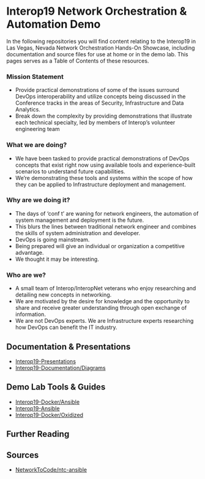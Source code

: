 # Interop19 Network Orchestration & Automation Demo
In the following repositories you will find content relating to the Interop19 in Las Vegas, Nevada Network Orchestration Hands-On Showcase, including documentation and source files for use at home or in the demo lab.  This pages serves as a Table of Contents of these resources.

### Mission Statement
- Provide practical demonstrations of some of the issues surround DevOps interoperability and utilize concepts being discussed in the Conference tracks in the areas of Security, Infrastructure and Data Analytics.
- Break down the complexity by providing demonstrations that illustrate each technical specialty, led by members of Interop’s volunteer engineering team

### What we are doing?
- We have been tasked to provide practical demonstrations of DevOps concepts that exist right now using available tools and experience-built scenarios to understand future capabilities.
- We’re demonstrating these tools and systems within the scope of how they can be applied to Infrastructure deployment and management.

### Why are we doing it?
- The days of ‘conf t’ are waning for network engineers, the automation of system management and deployment is the future.
- This blurs the lines between traditional network engineer and combines the skills of system administration and developer.
- DevOps is going mainstream.
- Being prepared will give an individual or organization a competitive advantage.
- We thought it may be interesting.

### Who are we?
- A small team of Interop/InteropNet veterans who enjoy researching and detailing new concepts in networking.
- We are motivated by the desire for knowledge and the opportunity to share and receive greater understanding through open exchange of information.
- We are not DevOps experts.  We are Infrastructure experts researching how DevOps can benefit the IT industry.


## Documentation & Presentations
- [Interop19-Presentations](https://github.com/InteropDemo/interop19-presentations "Interop19 Presentations")
- [Interop19-Documentation/Diagrams](https://github.com/InteropDemo/interop19-documentation/tree/master/Diagrams "Interop19 Diagrams")

## Demo Lab Tools & Guides
- [Interop19-Docker/Ansible](https://github.com/InteropDemo/interop19-docker/tree/origin/master/ansible "Interop19 Ansible Docker")
- [Interop19-Ansible](https://github.com/InteropDemo/interop19-ansible "Interop19 Ansible Files")
- [Interop19-Docker/Oxidized](https://github.com/InteropDemo/interop19-docker/tree/origin/master/oxidized "Interop19 Oxidized Docker")

## Further Reading



## Sources
- [NetworkToCode/ntc-ansible](https://github.com/networktocode/ntc-ansible "Network To Code Ansible")
